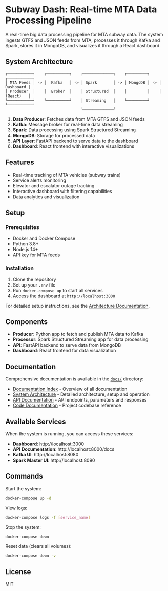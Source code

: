 # Subway Dash: Real-time MTA Data Processing Pipeline

A real-time big data processing pipeline for MTA subway data. The system ingests GTFS and JSON feeds from MTA, processes it through Kafka and Spark, stores it in MongoDB, and visualizes it through a React dashboard.

## System Architecture

```
┌───────────┐    ┌──────────┐    ┌─────────────┐    ┌─────────┐    ┌───────────┐
│ MTA Feeds │ -> │  Kafka   │ -> │ Spark       │ -> │ MongoDB │ -> │ Dashboard │
│ Producer  │    │  Broker  │    │ Structured  │    │         │    │ (React)   │
└───────────┘    └──────────┘    │ Streaming   │    └─────────┘    └───────────┘
                                 └─────────────┘
```

1. **Data Producer**: Fetches data from MTA GTFS and JSON feeds
2. **Kafka**: Message broker for real-time data streaming
3. **Spark**: Data processing using Spark Structured Streaming
4. **MongoDB**: Storage for processed data
5. **API Layer**: FastAPI backend to serve data to the dashboard
6. **Dashboard**: React frontend with interactive visualizations

## Features

- Real-time tracking of MTA vehicles (subway trains)
- Service alerts monitoring
- Elevator and escalator outage tracking
- Interactive dashboard with filtering capabilities
- Data analytics and visualization

## Setup

### Prerequisites

- Docker and Docker Compose
- Python 3.8+
- Node.js 14+
- API key for MTA feeds

### Installation

1. Clone the repository
2. Set up your `.env` file
3. Run `docker-compose up` to start all services
4. Access the dashboard at `http://localhost:3000`

For detailed setup instructions, see the [Architecture Documentation](docs/ARCHITECTURE.md).

## Components

- **Producer**: Python app to fetch and publish MTA data to Kafka
- **Processor**: Spark Structured Streaming app for data processing
- **API**: FastAPI backend to serve data from MongoDB
- **Dashboard**: React frontend for data visualization

## Documentation

Comprehensive documentation is available in the [`docs/`](docs/) directory:

- [Documentation Index](docs/README.md) - Overview of all documentation
- [System Architecture](docs/ARCHITECTURE.md) - Detailed architecture, setup and operation
- [API Documentation](docs/API_DOCUMENTATION.md) - API endpoints, parameters and responses
- [Code Documentation](docs/CODE_DOCUMENTATION.md) - Project codebase reference

## Available Services

When the system is running, you can access these services:

- **Dashboard**: http://localhost:3000
- **API Documentation**: http://localhost:8000/docs
- **Kafka UI**: http://localhost:8080
- **Spark Master UI**: http://localhost:8090

## Commands

Start the system:
```bash
docker-compose up -d
```

View logs:
```bash
docker-compose logs -f [service_name]
```

Stop the system:
```bash
docker-compose down
```

Reset data (clears all volumes):
```bash
docker-compose down -v
```

## License

MIT 

